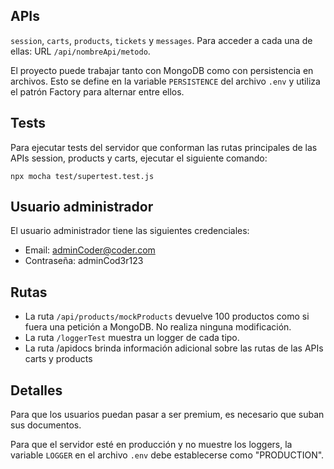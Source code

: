 ## APIs

`session`, `carts`, `products`, `tickets` y `messages`. 
Para acceder a cada una de ellas: URL `/api/nombreApi/metodo`.

El proyecto puede trabajar tanto con MongoDB como con persistencia en archivos. Esto se define en la variable `PERSISTENCE` del archivo `.env` y utiliza el patrón Factory para alternar entre ellos.

## Tests

Para ejecutar tests del servidor que conforman las rutas principales de las APIs session, products y carts, ejecutar el siguiente comando:

```shell
npx mocha test/supertest.test.js
```

## Usuario administrador

El usuario administrador tiene las siguientes credenciales:

- Email: adminCoder@coder.com
- Contraseña: adminCod3r123

## Rutas

- La ruta `/api/products/mockProducts` devuelve 100 productos como si fuera una petición a MongoDB. No realiza ninguna modificación.
- La ruta `/loggerTest` muestra un logger de cada tipo.
- La ruta /apidocs brinda información adicional sobre las rutas de las APIs carts y products

## Detalles
Para que los usuarios puedan pasar a ser premium, es necesario que suban sus documentos.

Para que el servidor esté en producción y no muestre los loggers, la variable `LOGGER` en el archivo `.env` debe establecerse como "PRODUCTION".
